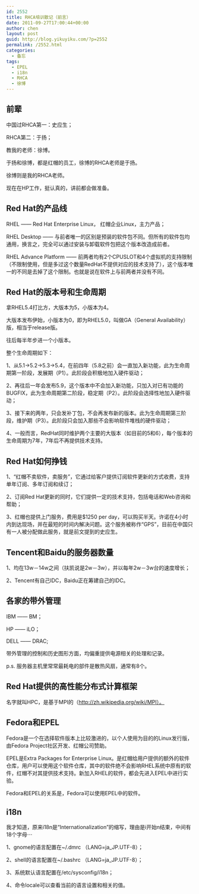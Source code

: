 ```yaml
---
id: 2552
title: RHCA培训散记（前言）
date: 2011-09-27T17:00:44+00:00
author: chen
layout: post
guid: http://blog.yikuyiku.com/?p=2552
permalink: /2552.html
categories:
  - 备忘
tags:
  - EPEL
  - i18n
  - RHCA
  - 徐博
---
```

## 前辈

中国过RHCA第一：史应生；
  
RHCA第二：于扬；
  
教我的老师：徐博。

于扬和徐博，都是红帽的员工，徐博的RHCA老师是于扬。
  
徐博则是我的RHCA老师。
  
现在在HP工作，挺认真的，讲前都会做准备。

## Red Hat的产品线

RHEL —— Red Hat Enterprise Linux， 红帽企业Linux，主力产品；

RHEL Desktop —— 与前者唯一的区别是预装的软件包不同。但所有的软件包均通用，换言之，完全可以通过安装与卸载软件包把这个版本改造成前者。

RHEL Advance Platform —— 前两者均有2个CPUSLOT和4个虚拟机的支持限制（不限制使用，但是多过这个数量RedHat不提供对应的技术支持了），这个版本唯一的不同是去掉了这个限制。也就是说在软件上与前两者并没有不同。

## Red Hat的版本号和生命周期

拿RHEL5.4打比方，大版本为5，小版本为4。

大版本发布伊始，小版本为0，即为RHEL5.0，叫做GA（General Availability）版，相当于release版。

往后每半年步进一个小版本。

整个生命周期如下：
  
1、从5.1->5.2->5.3->5.4，在前四年（5.8之前）会一直加入新功能，此为生命周期第一阶段，发展期（P1）。此阶段会积极地加入硬件驱动；
  
2、再往后一年会发布5.9，这个版本中不会加入新功能，只加入对已有功能的BUGFIX，此为生命周期第二阶段，稳定期（P2）。此阶段会选择性地加入硬件驱动；
  
3、接下来的两年，只会发补丁包，不会再发布新的版本。此为生命周期第三阶段，维护期（P3）。此阶段只会加入那些不会影响软件堆栈的硬件驱动；
  
4、一般而言，RedHat同时维护两个主要的大版本（如目前的5和6），每个版本的生命周期为7年，7年后不再提供技术支持。

## Red Hat如何挣钱

1、“红帽不卖软件，卖服务”，它通过给客户提供订阅软件更新的方式收费，支持单年订阅、多年订阅和续订；

2、订阅Red Hat更新的同时，它们提供一定的技术支持，包括电话和Web咨询和帮助；

3、红帽也提供上门服务，费用是$1250 per day，可以购买半天。许诺在4小时内到达现场，并在最短的时间内解决问题。这个服务被称作“GPS”，目前在中国只有一人被分配做此服务，就是前文提到的史应生。

## Tencent和Baidu的服务器数量

1、均在13w－14w之间（扶凯说是2w－3w），并以每年2w－3w台的速度增长；

2、Tencent有自己IDC，Baidu正在筹建自己的IDC。

## 各家的带外管理

IBM —— BM；
  
HP —— iLO；
  
DELL —— DRAC;
  
带外管理的控制和历史图形方面，均偏重提供电源相关的处理和记录。
  
p.s. 服务器主机里常常最耗电的部件是散热风扇，通常有8个。

## Red Hat提供的高性能分布式计算框架

名字就叫HPC，是基于MPI的（http://zh.wikipedia.org/wiki/MPI）。

## Fedora和EPEL

Fedora是一个在选择软件版本上比较激进的，以个人使用为目的的Linux发行版，由Fedora Project社区开发、红帽公司赞助。

EPEL是Extra Packages for Enterprise Linux。是红帽给用户提供的额外的软件仓库，用户可以使用这个软件仓库，其中的软件绝不会影响RHEL系统中原有的软件，红帽不对其提供技术支持。新加入RHEL的软件，都会先进入EPEL中进行实验。

Fedora和EPEL的关系是，Fedora可以使用EPEL中的软件。

## i18n

我才知道，原来i18n是“Internationalization”的缩写，理由是i开始n结束，中间有18个字母⋯
  
1、gnome的语言配置在~/.dmrc （LANG=ja_JP.UTF-8）；
  
2、shell的语言配置在~/.bashrc （LANG=ja_JP.UTF-8）；
  
3、系统默认语言配置在/etc/sysconfig/i18n；
  
4、命令locale可以查看当前的语言设置和相关的值。